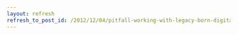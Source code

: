 ```yaml
---
layout: refresh
refresh_to_post_id: /2012/12/04/pitfall-working-with-legacy-born-digital-materials-in-special-collections
---
```

